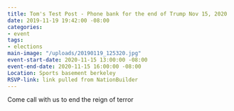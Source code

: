 ```yaml
---
title: Tom's Test Post - Phone bank for the end of Trump Nov 15, 2020
date: 2019-11-19 19:42:00 -08:00
categories:
- event
tags:
- elections
main-image: "/uploads/20190119_125320.jpg"
event-start-date: 2020-11-15 13:00:00 -08:00
event-end-date: 2020-11-15 16:00:00 -08:00
Location: Sports basement berkeley
RSVP-link: link pulled from NationBuilder
---
```


Come call with us to end the reign of terror